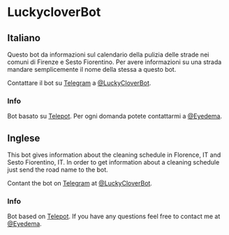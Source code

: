 # LuckycloverBot

## Italiano

Questo bot da informazioni sul calendario della pulizia delle strade nei comuni di Firenze e Sesto Fiorentino. Per avere informazioni su una strada mandare semplicemente il nome della stessa a questo bot.

Contattare il bot su [Telegram](https://telegram.org/) a [@LuckyCloverBot](https://t.me/luckycloverbot).

### Info

Bot basato su [Telepot](https://github.com/nickoala/telepot).
Per ogni domanda potete contattarmi a [@Eyedema](https://t.me/eyedema).

## Inglese

This bot gives information about the cleaning schedule in Florence, IT and Sesto Fiorentino, IT. In order to get information about a cleaning schedule just send the road name to the bot.

Contant the bot on [Telegram](https://telegram.org/) at [@LuckyCloverBot](https://t.me/luckycloverbot).


### Info

Bot based on [Telepot](https://github.com/nickoala/telepot).
If you have any questions feel free to contact me at [@Eyedema](https://t.me/eyedema).
